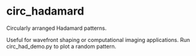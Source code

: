# circ_hadamard
Circularly arranged Hadamard patterns.

Useful for wavefront shaping or computational imaging applications. Run circ_had_demo.py to plot a random pattern.
